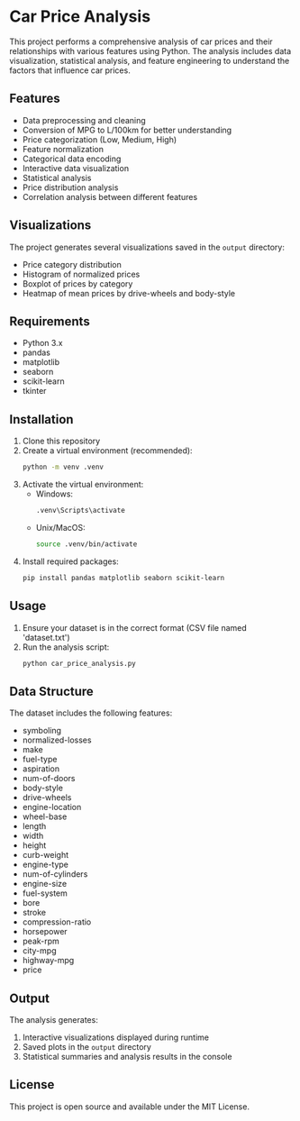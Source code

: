 # Car Price Analysis

This project performs a comprehensive analysis of car prices and their relationships with various features using Python. The analysis includes data visualization, statistical analysis, and feature engineering to understand the factors that influence car prices.

## Features

- Data preprocessing and cleaning
- Conversion of MPG to L/100km for better understanding
- Price categorization (Low, Medium, High)
- Feature normalization
- Categorical data encoding
- Interactive data visualization
- Statistical analysis
- Price distribution analysis
- Correlation analysis between different features

## Visualizations

The project generates several visualizations saved in the `output` directory:
- Price category distribution
- Histogram of normalized prices
- Boxplot of prices by category
- Heatmap of mean prices by drive-wheels and body-style

## Requirements

- Python 3.x
- pandas
- matplotlib
- seaborn
- scikit-learn
- tkinter

## Installation

1. Clone this repository
2. Create a virtual environment (recommended):
   ```bash
   python -m venv .venv
   ```
3. Activate the virtual environment:
   - Windows:
     ```bash
     .venv\Scripts\activate
     ```
   - Unix/MacOS:
     ```bash
     source .venv/bin/activate
     ```
4. Install required packages:
   ```bash
   pip install pandas matplotlib seaborn scikit-learn
   ```

## Usage

1. Ensure your dataset is in the correct format (CSV file named 'dataset.txt')
2. Run the analysis script:
   ```bash
   python car_price_analysis.py
   ```

## Data Structure

The dataset includes the following features:
- symboling
- normalized-losses
- make
- fuel-type
- aspiration
- num-of-doors
- body-style
- drive-wheels
- engine-location
- wheel-base
- length
- width
- height
- curb-weight
- engine-type
- num-of-cylinders
- engine-size
- fuel-system
- bore
- stroke
- compression-ratio
- horsepower
- peak-rpm
- city-mpg
- highway-mpg
- price

## Output

The analysis generates:
1. Interactive visualizations displayed during runtime
2. Saved plots in the `output` directory
3. Statistical summaries and analysis results in the console

## License

This project is open source and available under the MIT License. 